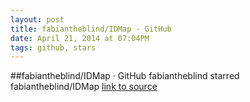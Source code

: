 ```yaml
---
layout: post
title: fabiantheblind/IDMap · GitHub
date: April 21, 2014 at 07:04PM
tags: github, stars
---
```

##fabiantheblind/IDMap · GitHub
fabiantheblind starred fabiantheblind/IDMap
[link to source](http://ift.tt/1eVJlID) 
